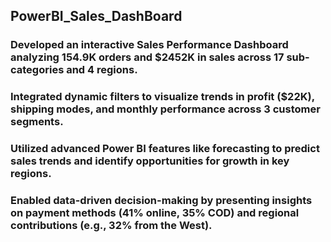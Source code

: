 ## PowerBI_Sales_DashBoard
### Developed an interactive Sales Performance Dashboard analyzing 154.9K orders and $2452K in sales across 17 sub-categories and 4 regions.
### Integrated dynamic filters to visualize trends in profit ($22K), shipping modes, and monthly performance across 3 customer segments.
### Utilized advanced Power BI features like forecasting to predict sales trends and identify opportunities for growth in key regions.
### Enabled data-driven decision-making by presenting insights on payment methods (41% online, 35% COD) and regional contributions (e.g., 32% from the West).

